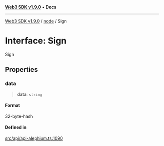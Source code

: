 [**Web3 SDK v1.9.0**](../../../README.md) • **Docs**

***

[Web3 SDK v1.9.0](../../../globals.md) / [node](../README.md) / Sign

# Interface: Sign

Sign

## Properties

### data

> **data**: `string`

#### Format

32-byte-hash

#### Defined in

[src/api/api-alephium.ts:1090](https://github.com/Mystic-Nayy/alephium-web3/blob/c1afd789a197ce5fe21f08c2965942090157c33d/packages/web3/src/api/api-alephium.ts#L1090)
